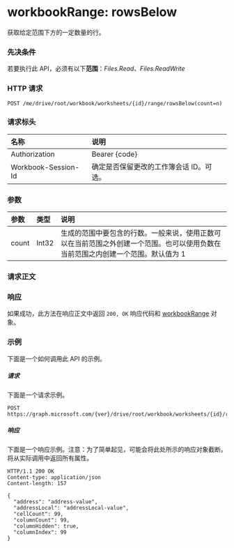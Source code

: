 # <a name="workbookrange-rowsbelow"></a>workbookRange: rowsBelow

获取给定范围下方的一定数量的行。

### <a name="prerequisites"></a>先决条件
若要执行此 API，必须有以下**范围**：_Files.Read、Files.ReadWrite_
### <a name="http-request"></a>HTTP 请求
<!-- { "blockType": "ignored" } -->
```http
POST /me/drive/root/workbook/worksheets/{id}/range/rowsBelow(count=n)

```
### <a name="request-headers"></a>请求标头
| 名称       | 说明|
|:---------------|:----------|
| Authorization  | Bearer {code}|
| Workbook-Session-Id  | 确定是否保留更改的工作簿会话 ID。可选。|

### <a name="parameters"></a>参数

| 参数       | 类型    |说明|
|:---------------|:--------|:----------|
|count|Int32|生成的范围中要包含的行数。一般来说，使用正数可以在当前范围之外创建一个范围。也可以使用负数在当前范围之内创建一个范围。默认值为 1|

### <a name="request-body"></a>请求正文

### <a name="response"></a>响应
如果成功，此方法在响应正文中返回 `200, OK` 响应代码和 [workbookRange](../resources/range.md) 对象。

### <a name="example"></a>示例
下面是一个如何调用此 API 的示例。
##### <a name="request"></a>请求
下面是一个请求示例。
<!-- {
  "blockType": "request",
  "name": "workbookrange_rowsBelow"
}-->
```http
POST https://graph.microsoft.com/{ver}/drive/root/workbook/worksheets/{id}/range/rowsBelow(count=2)
```

##### <a name="response"></a>响应
下面是一个响应示例。注意：为了简单起见，可能会将此处所示的响应对象截断。将从实际调用中返回所有属性。
<!-- {
  "blockType": "response",
  "truncated": true,
  "@odata.type": "microsoft.graph.range"
} -->
```http
HTTP/1.1 200 OK
Content-type: application/json
Content-length: 157

{
  "address": "address-value",
  "addressLocal": "addressLocal-value",
  "cellCount": 99,
  "columnCount": 99,
  "columnHidden": true,
  "columnIndex": 99
}
```